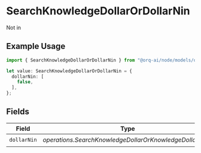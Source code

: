 # SearchKnowledgeDollarOrDollarNin

Not in

## Example Usage

```typescript
import { SearchKnowledgeDollarOrDollarNin } from "@orq-ai/node/models/operations";

let value: SearchKnowledgeDollarOrDollarNin = {
  dollarNin: [
    false,
  ],
};
```

## Fields

| Field                                                    | Type                                                     | Required                                                 | Description                                              |
| -------------------------------------------------------- | -------------------------------------------------------- | -------------------------------------------------------- | -------------------------------------------------------- |
| `dollarNin`                                              | *operations.SearchKnowledgeDollarOrKnowledgeDollarNin*[] | :heavy_check_mark:                                       | N/A                                                      |
